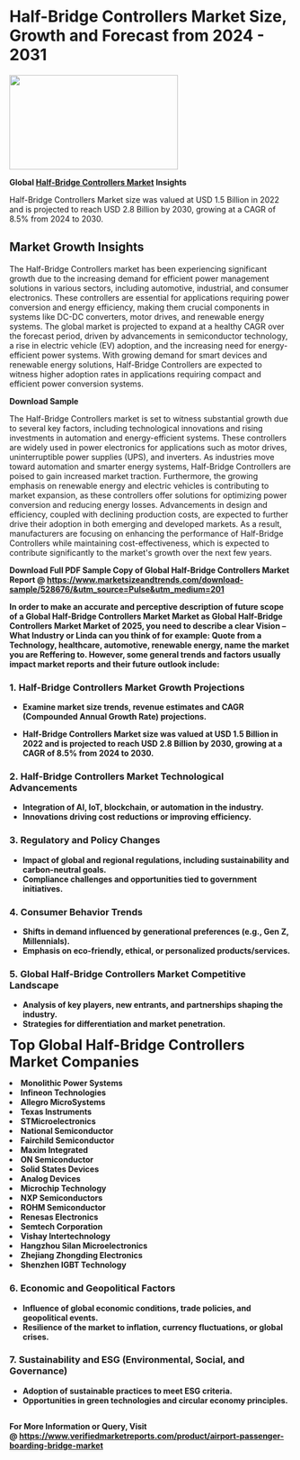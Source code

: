 <H1>Half-Bridge Controllers Market Size, Growth and Forecast from 2024 - 2031</H1><img class="aligncenter size-medium wp-image-584254" src="https://thirdeyenews.in/wp-content/uploads/2024/09/Global-Market-Research-300x168.jpeg" alt="" width="300" height="168" /><p><strong>Global&nbsp;<a href="https://www.marketsizeandtrends.com/download-sample/528676/&amp;utm_source=Pulse&amp;utm_medium=201">Half-Bridge Controllers Market</a> Insights</strong></p><p>Half-Bridge Controllers Market size was valued at USD 1.5 Billion in 2022 and is projected to reach USD 2.8 Billion by 2030, growing at a CAGR of 8.5% from 2024 to 2030.</p><p><h2>Market Growth Insights</h2> <p>The Half-Bridge Controllers market has been experiencing significant growth due to the increasing demand for efficient power management solutions in various sectors, including automotive, industrial, and consumer electronics. These controllers are essential for applications requiring power conversion and energy efficiency, making them crucial components in systems like DC-DC converters, motor drives, and renewable energy systems. The global market is projected to expand at a healthy CAGR over the forecast period, driven by advancements in semiconductor technology, a rise in electric vehicle (EV) adoption, and the increasing need for energy-efficient power systems. With growing demand for smart devices and renewable energy solutions, Half-Bridge Controllers are expected to witness higher adoption rates in applications requiring compact and efficient power conversion systems.</p> <p><strong>Download Sample</strong></p> <p>The Half-Bridge Controllers market is set to witness substantial growth due to several key factors, including technological innovations and rising investments in automation and energy-efficient systems. These controllers are widely used in power electronics for applications such as motor drives, uninterruptible power supplies (UPS), and inverters. As industries move toward automation and smarter energy systems, Half-Bridge Controllers are poised to gain increased market traction. Furthermore, the growing emphasis on renewable energy and electric vehicles is contributing to market expansion, as these controllers offer solutions for optimizing power conversion and reducing energy losses. Advancements in design and efficiency, coupled with declining production costs, are expected to further drive their adoption in both emerging and developed markets. As a result, manufacturers are focusing on enhancing the performance of Half-Bridge Controllers while maintaining cost-effectiveness, which is expected to contribute significantly to the market's growth over the next few years.</p> <p><strong></p><p><span class=""><strong>Download Full PDF Sample Copy of Global Half-Bridge Controllers Market Report</strong> @ <a href="https://www.marketsizeandtrends.com/download-sample/528676/&amp;utm_source=Pulse&amp;utm_medium=201" target="_blank">https://www.marketsizeandtrends.com/download-sample/528676/&amp;utm_source=Pulse&amp;utm_medium=201</a></span></p><p>In order to make an accurate and perceptive description of future scope of a Global&nbsp;Half-Bridge Controllers Market Market as Global&nbsp;Half-Bridge Controllers Market Market of 2025, you need to describe a clear Vision &ndash; What Industry or Linda can you think of for example: Quote from a Technology, healthcare, automotive, renewable energy, name the market you are Reffering to. However, some general trends and factors usually impact market reports and their future outlook include:</p><h3>1.&nbsp;<strong>Half-Bridge Controllers Market Growth Projections</strong></h3><ul><li>Examine market size trends, revenue estimates and CAGR (Compounded Annual Growth Rate) projections.</li><li><p>Half-Bridge Controllers Market size was valued at USD 1.5 Billion in 2022 and is projected to reach USD 2.8 Billion by 2030, growing at a CAGR of 8.5% from 2024 to 2030.</p></li></ul><h3>2.&nbsp;<strong>Half-Bridge Controllers Market Technological Advancements</strong></h3><ul><li>Integration of AI, IoT, blockchain, or automation in the industry.</li><li>Innovations driving cost reductions or improving efficiency.</li></ul><h3>3.&nbsp;<strong>Regulatory and Policy Changes</strong></h3><ul><li>Impact of global and regional regulations, including sustainability and carbon-neutral goals.</li><li>Compliance challenges and opportunities tied to government initiatives.</li></ul><h3>4.&nbsp;<strong>Consumer Behavior Trends</strong></h3><ul><li>Shifts in demand influenced by generational preferences (e.g., Gen Z, Millennials).</li><li>Emphasis on eco-friendly, ethical, or personalized products/services.</li></ul><h3>5.&nbsp;<strong>Global Half-Bridge Controllers Market Competitive Landscape</strong></h3><ul><li>Analysis of key players, new entrants, and partnerships shaping the industry.</li><li>Strategies for differentiation and market penetration.</li></ul><p data-pm-slice="1 1 []"><span style="color: inherit; font-family: inherit; font-size: 25px;">Top Global Half-Bridge Controllers Market Companies</span></p><div class="" data-test-id=""><p><li>Monolithic Power Systems</li><li> Infineon Technologies</li><li> Allegro MicroSystems</li><li> Texas Instruments</li><li> STMicroelectronics</li><li> National Semiconductor</li><li> Fairchild Semiconductor</li><li> Maxim Integrated</li><li> ON Semiconductor</li><li> Solid States Devices</li><li> Analog Devices</li><li> Microchip Technology</li><li> NXP Semiconductors</li><li> ROHM Semiconductor</li><li> Renesas Electronics</li><li> Semtech Corporation</li><li> Vishay Intertechnology</li><li> Hangzhou Silan Microelectronics</li><li> Zhejiang Zhongding Electronics</li><li> Shenzhen IGBT Technology</li></p></div><h3>6.&nbsp;<strong>Economic and Geopolitical Factors</strong></h3><ul><li>Influence of global economic conditions, trade policies, and geopolitical events.</li><li>Resilience of the market to inflation, currency fluctuations, or global crises.</li></ul><h3>7.&nbsp;<strong>Sustainability and ESG (Environmental, Social, and Governance)</strong></h3><ul><li>Adoption of sustainable practices to meet ESG criteria.</li><li>Opportunities in green technologies and circular economy principles.</li></ul><h2><strong style="font-size: 14px;">For More Information or Query, Visit @&nbsp;</strong><a style="background-color: #ffffff; font-size: 14px;" href="https://www.marketsizeandtrends.com/report/half-bridge-controllers-market/" target="_blank">https://www.verifiedmarketreports.com/product/airport-passenger-boarding-bridge-market</a></h2>

